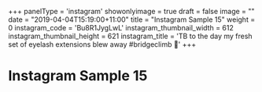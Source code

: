 +++
panelType                   = 'instagram'
showonlyimage = true
draft = false
image = ""
date = "2019-04-04T15:19:00+11:00"
title = "Instagram Sample 15"
weight = 0
instagram_code              = 'Bu8R1JygLwL'
instagram_thumbnail_width   = 612
instagram_thumbnail_height  = 621
instagram_title             = 'TB to the day my fresh set of eyelash extensions blew away #bridgeclimb 💙'
+++

# Instagram Sample 15

